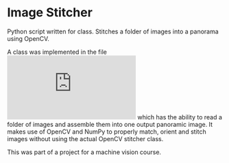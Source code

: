 # Image Stitcher
Python script written for class. Stitches a folder of images into a panorama using OpenCV.

A class was implemented in the file ![Image Stitcher](https://github.com/trombonee/image-stitcher/blob/main/Image_Stitcher.py) which has the ability to read a folder of images and assemble them into one output panoramic image. It makes use of OpenCV and NumPy to properly match, orient and stitch images without using the actual OpenCV stitcher class. 

This was part of a project for a machine vision course. 
